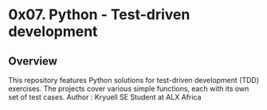 # 0x07. Python - Test-driven development

## Overview
This repository features Python solutions for test-driven development (TDD) exercises. The projects cover various simple functions, each with its own set of test cases.
Author :
Kryuell
SE Student at ALX Africa
